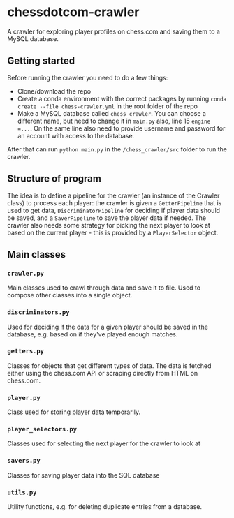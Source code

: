 # chessdotcom-crawler
A crawler for exploring player profiles on chess.com and saving them to a MySQL database.

## Getting started
Before running the crawler you need to do a few things:
- Clone/download the repo
- Create a conda environment with the correct packages by running `conda create --file chess-crawler.yml` in the root folder of the repo
- Make a MySQL database called `chess_crawler`. You can choose a different name, but need to change it in `main.py` also, line 15 `engine =...`. On the same line also need to provide username and password for an account with access to the database.

After that can run `python main.py` in the `/chess_crawler/src` folder to run the crawler.

## Structure of program
The idea is to define a pipeline for the crawler (an instance of the Crawler class) to process each player: the crawler is given a `GetterPipeline` that is used to get data, `DiscriminatorPipeline` for deciding if player data should be saved, and a `SaverPipeline` to save the player data if needed. The crawler also needs some strategy for picking the next player to look at based on the current player - this is provided by a `PlayerSelector` object. 

## Main classes
### `crawler.py`
Main classes used to crawl through data and save it to file. Used to compose other classes into a single object.

### `discriminators.py`
Used for deciding if the data for a given player should be saved in the database, e.g. based on if they've played enough matches.

### `getters.py`
Classes for objects that get different types of data. The data is fetched either using the chess.com API or scraping directly from HTML on chess.com.

### `player.py`
Class used for storing player data temporarily.

### `player_selectors.py`
Classes used for selecting the next player for the crawler to look at

### `savers.py`
Classes for saving player data into the SQL database

### `utils.py`
Utility functions, e.g. for deleting duplicate entries from a database.
